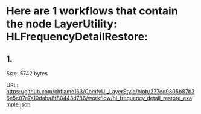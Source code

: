 # Here are 1 workflows that contain the node LayerUtility: HLFrequencyDetailRestore:

## 1. 

Size: 5742 bytes

URL: https://github.com/chflame163/ComfyUI_LayerStyle/blob/277ed9805b87b36e5c07e7a10daba8f80443d786/workflow/hl_frequency_detail_restore_example.json

